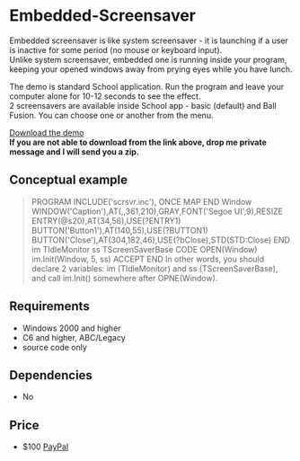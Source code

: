 # Embedded-Screensaver
Embedded screensaver is like system screensaver - it is launching if a user is inactive for some period (no mouse or keyboard input).  
Unlike system screensaver, embedded one is running inside your program, keeping your opened windows away from prying eyes while you have lunch.  

The demo is standard School application. Run the program and leave your computer alone for 10-12 seconds to see the effect.  
2 screensavers are available inside School app - basic (default) and Ball Fusion. You can choose one or another from the menu.  

[Download the demo](https://yadi.sk/d/nox5p_Hhq3SgCg)  
**If you are not able to download from the link above, drop me private message and I will send you a zip.**  

## Conceptual example
>  PROGRAM
>  INCLUDE('scrsvr.inc'), ONCE
>  MAP
>  END
>Window                        WINDOW('Caption'),AT(,,361,210),GRAY,FONT('Segoe UI',9),RESIZE
>                                ENTRY(@s20),AT(34,56),USE(?ENTRY1)
>                                BUTTON('Button1'),AT(140,55),USE(?BUTTON1)
>                                BUTTON('Close'),AT(304,182,46),USE(?bClose),STD(STD:Close)
>                              END
>im                            TIdleMonitor
>ss                            TScreenSaverBase
>  CODE
>  OPEN(Window)
>  im.Init(Window, 5, ss)
>  ACCEPT
>  END
In other words, you should declare 2 variables: im (TIdleMonitor) and ss (TScreenSaverBase), and call im.Init() somewhere after OPNE(Window).

## Requirements
- Windows 2000 and higher
- C6 and higher, ABC/Legacy
- source code only

## Dependencies
- No

## Price
- $100 [PayPal]([https://www.paypal.me/mikeduglas?ppid=PPC000628&cnac=RU&rsta=ru_RU(ru_RU)&cust=8W29QJ6GKY9HS&unptid=75f96da6-24a4-11e9-ae2c-441ea14e9560&t=&cal=ff0291196b3f5&calc=ff0291196b3f5&calf=ff0291196b3f5&unp_tpcid=ppme-social-user-profile-created&page=main:email&pgrp=main:email&e=op&mchn=em&s=ci&mail=sys])
